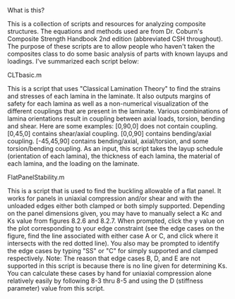 What is this?

This is a collection of scripts and resources for analyzing composite structures. The equations and methods used are from Dr. Coburn's Composite Strength Handbook 2nd edition (abbreviated CSH throughout).
The purpose of these scripts are to allow people who haven't taken the composites class to do some basic analysis of parts with known layups and loadings. I've summarized each script below:

CLTbasic.m

This is a script that uses "Classical Lamination Theory" to find the strains and stresses of each lamina in the laminate. It also outputs margins of safety for each lamina as well as a non-numerical visualization of the different couplings that are present in the laminate. Various combinations of lamina orientations result in coupling between axial loads, torsion, bending and shear. Here are some examples:
[0,90,0] does not contain coupling.
[0,45,0] contains shear/axial coupling.
[0,0,90] contains bending/axial coupling.
[-45,45,90] contains bending/axial, axial/torsion, and some torsion/bending coupling.
As an input, this script takes the layup schedule (orientation of each lamina), the thickness of each lamina, the material of each lamina, and the loading on the laminate.

FlatPanelStability.m

This is a script that is used to find the buckling allowable of a flat panel. It works for panels in uniaxial compression and/or shear and with the unloaded edges either both clamped or both simply supported. Depending on the panel dimensions given, you may have to manually select a Kc and Ks value from figures 8.2.6 and 8.2.7. When prompted, click the y value on the plot corresponding to your edge constraint (see the edge cases on the figure, find the line associated with either case A or C, and click where it intersects with the red dotted line). You also may be prompted to identify the edge cases by typing "SS" or "C" for simply supported and clamped respectively. Note: The reason that edge cases B, D, and E are not supported in this script is because there is no line given for determining Ks. You can calculate these cases by hand for uniaxial compression alone relatively easily by following 8-3 thru 8-5 and using the D (stiffness parameter) value from this script.
